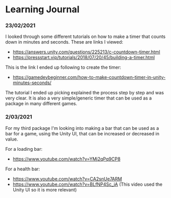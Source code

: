 # Learning Journal

### 23/02/2021
I looked through some different tutorials on how to make a timer that counts down in minutes and seconds.
These are links I viewed:
- https://answers.unity.com/questions/225213/c-countdown-timer.html
- https://pressstart.vip/tutorials/2018/07/20/45/building-a-timer.html

This is the link I ended up following to create the timer:
- https://gamedevbeginner.com/how-to-make-countdown-timer-in-unity-minutes-seconds/

The tutorial I ended up picking explained the process step by step and was very clear. It is also a very simple/generic timer that can be used as a package in many different games.

### 2/03/2021
For my third package I'm looking into making a bar that can be used as a bar for a game, using the Unity UI, that can be increased or decreased in value.

For a loading bar:
- https://www.youtube.com/watch?v=YMj2qPq9CP8

For a health bar:
- https://www.youtube.com/watch?v=CA2snUe7ARM
- https://www.youtube.com/watch?v=BLfNP4Sc_iA (This video used the Unity UI so it is more relevant)


